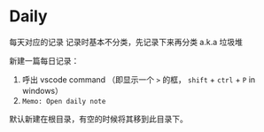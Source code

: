 # Daily

每天对应的记录
记录时基本不分类，先记录下来再分类
a.k.a 垃圾堆

新建一篇每日记录： 
1. 呼出 vscode command （即显示一个 `>` 的框， `shift` + `ctrl` + `P` in windows）
2. `Memo: Open daily note` 

默认新建在根目录，有空的时候将其移到此目录下。